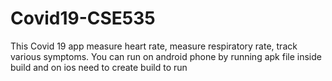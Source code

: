 # Covid19-CSE535

This Covid 19 app measure heart rate, measure respiratory rate, track various symptoms. 
You can run on android phone by running apk file inside build and on ios need to create build to run
